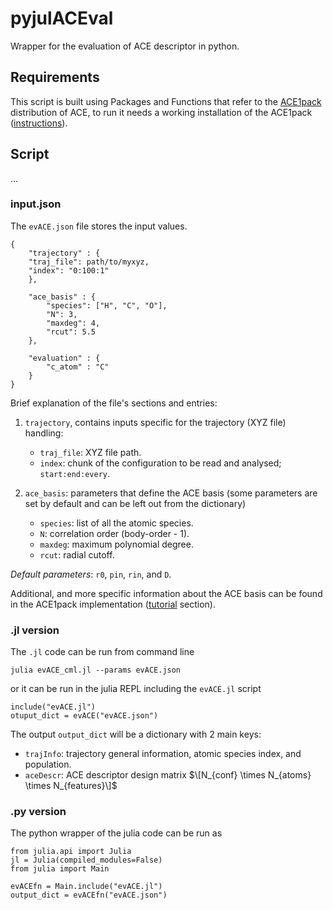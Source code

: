 # pyjulACEval

Wrapper for the evaluation of ACE descriptor in python.

## Requirements

This script is built using Packages and Functions that refer to the [ACE1pack](https://acesuit.github.io/ACE1pack.jl/dev/) distribution of ACE, to run it needs a working installation of the ACE1pack ([instructions](https://acesuit.github.io/ACE1pack.jl/dev/gettingstarted/installation/)).

## Script

...

### input.json

The `evACE.json` file stores the input values.

    {
        "trajectory" : {
        "traj_file": path/to/myxyz,
        "index": "0:100:1"
        },

        "ace_basis" : {
            "species": ["H", "C", "O"],
            "N": 3,
            "maxdeg": 4,
            "rcut": 5.5
        },

        "evaluation" : {
            "c_atom" : "C"
        }
    }

Brief explanation of the file's sections and entries:

1. `trajectory`, contains inputs specific for the trajectory (XYZ file) handling:
    - `traj_file`: XYZ file path.
    - `index`: chunk of the configuration to be read and analysed; `start:end:every`.
    
2. `ace_basis`: parameters that define the ACE basis (some parameters are set by default and can be left out from the dictionary)
    - `species`: list of all the atomic species.
    - `N`: correlation order (body-order - 1).
    - `maxdeg`: maximum polynomial degree.
    - `rcut`: radial cutoff.

_Default parameters_: `r0`, `pin`, `rin`, and `D`.

Additional, and more specific information about the ACE basis can be found in the ACE1pack implementation ([tutorial](https://acesuit.github.io/ACE1pack.jl/dev/literate_tutorials/) section).


### .jl version

The `.jl` code can be run from command line

    julia evACE_cml.jl --params evACE.json

or it can be run in the julia REPL including the `evACE.jl` script

    include("evACE.jl")
    otuput_dict = evACE("evACE.json")

The output `output_dict` will be a dictionary with 2 main keys:
- `trajInfo`: trajectory general information, atomic species index, and population.
- `aceDescr`: ACE descriptor design matrix $\[N_{conf} \times N_{atoms} \times N_{features}\]$

### .py version

The python wrapper of the julia code can be run as

    from julia.api import Julia
    jl = Julia(compiled_modules=False)
    from julia import Main

    evACEfn = Main.include("evACE.jl")
    output_dict = evACEfn("evACE.json")

